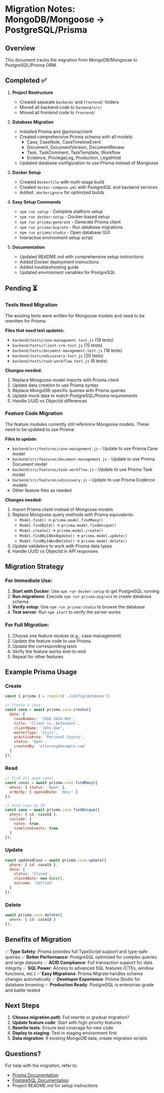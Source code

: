 # Migration Notes: MongoDB/Mongoose → PostgreSQL/Prisma

## Overview
This document tracks the migration from MongoDB/Mongoose to PostgreSQL/Prisma ORM.

## Completed ✅
1. **Project Restructure**
   - Created separate `backend/` and `frontend/` folders
   - Moved all backend code to `backend/src/`
   - Moved all frontend code to `frontend/`

2. **Database Migration**
   - Installed Prisma and @prisma/client
   - Created comprehensive Prisma schema with all models:
     - Case, CaseNote, CaseTimelineEvent
     - Document, DocumentVersion, DocumentReview
     - Task, TaskComment, TaskTemplate, Workflow
     - Evidence, PrivilegeLog, Production, LegalHold
   - Updated database configuration to use Prisma instead of Mongoose

3. **Docker Setup**
   - Created `Dockerfile` with multi-stage build
   - Created `docker-compose.yml` with PostgreSQL and backend services
   - Added `.dockerignore` for optimized builds

4. **Easy Setup Commands**
   - `npm run setup` - Complete platform setup
   - `npm run docker:setup` - Docker-based setup
   - `npm run prisma:generate` - Generate Prisma client
   - `npm run prisma:migrate` - Run database migrations
   - `npm run prisma:studio` - Open database GUI
   - Interactive environment setup script

5. **Documentation**
   - Updated README.md with comprehensive setup instructions
   - Added Docker deployment instructions
   - Added troubleshooting guide
   - Updated environment variables for PostgreSQL

## Pending ⏳

### Tests Need Migration
The existing tests were written for Mongoose models and need to be rewritten for Prisma:

**Files that need test updates:**
- `backend/tests/case-management.test.js` (19 tests)
- `backend/tests/client-crm.test.js` (15 tests)
- `backend/tests/document-management.test.js` (18 tests)
- `backend/tests/ediscovery.test.js` (20 tests)
- `backend/tests/task-workflow.test.js` (6 tests)

**Changes needed:**
1. Replace Mongoose model imports with Prisma client
2. Update data creation to use Prisma syntax
3. Replace MongoDB-specific queries with Prisma queries
4. Update mock data to match PostgreSQL/Prisma requirements
5. Handle UUID vs ObjectId differences

### Feature Code Migration
The feature modules currently still reference Mongoose models. These need to be updated to use Prisma:

**Files to update:**
- `backend/src/features/case-management.js` - Update to use Prisma Case model
- `backend/src/features/document-management.js` - Update to use Prisma Document model
- `backend/src/features/task-workflow.js` - Update to use Prisma Task model
- `backend/src/features/ediscovery.js` - Update to use Prisma Evidence models
- Other feature files as needed

**Changes needed:**
1. Import Prisma client instead of Mongoose models
2. Replace Mongoose query methods with Prisma equivalents:
   - `Model.find()` → `prisma.model.findMany()`
   - `Model.findById()` → `prisma.model.findUnique()`
   - `Model.create()` → `prisma.model.create()`
   - `Model.findByIdAndUpdate()` → `prisma.model.update()`
   - `Model.findByIdAndDelete()` → `prisma.model.delete()`
3. Update validators to work with Prisma data types
4. Handle UUID vs ObjectId in API responses

## Migration Strategy

### For Immediate Use:
1. **Start with Docker**: Use `npm run docker:setup` to get PostgreSQL running
2. **Run migrations**: Execute `npm run prisma:migrate` to create database schema
3. **Verify setup**: Use `npm run prisma:studio` to browse the database
4. **Test server**: Run `npm start` to verify the server works

### For Full Migration:
1. Choose one feature module (e.g., case-management)
2. Update the feature code to use Prisma
3. Update the corresponding tests
4. Verify the feature works end-to-end
5. Repeat for other features

## Example Prisma Usage

### Create
```javascript
const { prisma } = require('./config/database');

// Create a case
const case = await prisma.case.create({
  data: {
    caseNumber: 'CASE-2024-001',
    title: 'Client vs. Defendant',
    clientName: 'John Doe',
    matterType: 'Civil',
    practiceArea: 'Personal Injury',
    status: 'Open',
    createdBy: 'attorney@example.com'
  }
});
```

### Read
```javascript
// Find all open cases
const cases = await prisma.case.findMany({
  where: { status: 'Open' },
  orderBy: { openedDate: 'desc' }
});

// Find case by ID
const case = await prisma.case.findUnique({
  where: { id: caseId },
  include: {
    notes: true,
    timelineEvents: true
  }
});
```

### Update
```javascript
const updatedCase = await prisma.case.update({
  where: { id: caseId },
  data: {
    status: 'Closed',
    closedDate: new Date(),
    outcome: 'Settled'
  }
});
```

### Delete
```javascript
await prisma.case.delete({
  where: { id: caseId }
});
```

## Benefits of Migration

✅ **Type Safety**: Prisma provides full TypeScript support and type-safe queries
✅ **Better Performance**: PostgreSQL optimized for complex queries and large datasets
✅ **ACID Compliance**: Full transaction support for data integrity
✅ **SQL Power**: Access to advanced SQL features (CTEs, window functions, etc.)
✅ **Easy Migrations**: Prisma Migrate handles schema changes automatically
✅ **Developer Experience**: Prisma Studio for database browsing
✅ **Production Ready**: PostgreSQL is enterprise-grade and battle-tested

## Next Steps

1. **Choose migration path**: Full rewrite or gradual migration?
2. **Update feature code**: Start with high-priority features
3. **Rewrite tests**: Ensure test coverage for new code
4. **Deploy to staging**: Test in staging environment first
5. **Data migration**: If existing MongoDB data, create migration scripts

## Questions?

For help with the migration, refer to:
- [Prisma Documentation](https://www.prisma.io/docs/)
- [PostgreSQL Documentation](https://www.postgresql.org/docs/)
- Project README.md for setup instructions
